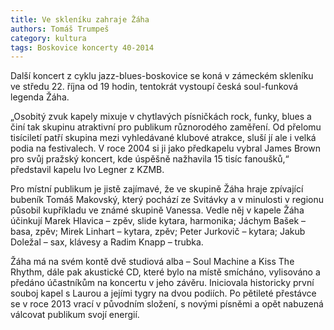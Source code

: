 ```yaml
---
title: Ve skleníku zahraje Žáha
authors: Tomáš Trumpeš
category: kultura
tags: Boskovice koncerty 40-2014 
---
```


Další koncert z cyklu jazz-blues-boskovice se koná v zámeckém skleníku ve středu 22. října od 19 hodin, tentokrát vystoupí česká soul-funková legenda Žáha.

„Osobitý zvuk kapely mixuje v chytlavých písničkách rock, funky, blues a činí tak skupinu atraktivní pro publikum různorodého zaměření. Od přelomu tisíciletí patří skupina mezi vyhledávané klubové atrakce, sluší jí ale i velká podia na festivalech. V roce 2004 si ji jako předkapelu vybral James Brown pro svůj pražský koncert, kde úspěšně nažhavila 15 tisíc fanoušků,“ představil kapelu Ivo Legner z KZMB.

Pro místní publikum je jistě zajímavé, že ve skupině Žáha hraje zpívající bubeník Tomáš Makovský, který pochází ze Svitávky a v minulosti v regionu působil kupříkladu ve známé skupině Vanessa. Vedle něj v kapele Žáha účinkují Marek Hlavica – zpěv, slide kytara, harmonika; Jáchym Bašek – basa, zpěv; Mirek Linhart – kytara, zpěv; Peter Jurkovič – kytara; Jakub Doležal – sax, klávesy a Radim Knapp – trubka.

Žáha má na svém kontě dvě studiová alba – Soul Machine a Kiss The Rhythm, dále pak akustické CD, které bylo na místě smícháno, vylisováno a předáno účastníkům na koncertu v jeho závěru. Iniciovala historicky první souboj kapel s Laurou a jejími tygry na dvou podiích. Po pětileté přestávce se v roce 2013 vrací v původním složení, s novými písněmi a opět nabuzená válcovat publikum svojí energií.